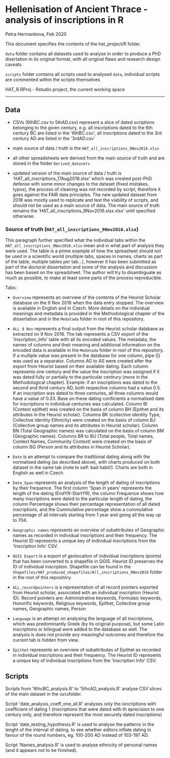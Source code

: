 # Hellenisation of Ancient Thrace - analysis of inscriptions in R

Petra Hermankova, Feb 2020

This document specifies the contents of the hat_project/R folder.


```data``` folder contains all datasets used to analyse in order to produce a PhD disertation in its original format, with all original flaws and research design caveats

```scripts``` folder contains all scripts used to analysed ```data```, individual scripts are commented within the scripts themselves

HAT_R.RProj - Rstudio project, the current working space 





-------------------------
## Data

- CSVs (6thBC.csv to 5thAD.csv) represent a slice of dated scriptions belonging to the given century, e.g. all inscriptions dated to the 6th century BC are listed in the '6thBC.csv', all inscriptions dated to the 3rd century AD are listed in the '3rdAD.csv'

- main source of data / truth is the ```HAT_all_inscriptions_9Nov2016.xlsx```
- all other spreadsheets wre derived from the main source of truth and are stored in the folder ```Derived_datasets```
- updated version of the main source of data / truth is 'HAT_all_inscriptions_17Aug2018.xlsx' which was created post-PhD defense with some minor changes to the dataset (fixed mistakes, typos), the process of cleaning was not recorded by script, therefore it goes against the FAIR data principles. The new updated dataset from 2018 was mostly used to replicate and test the viability of scripts, and should not be used as a main source of data. The main source of truth remains the 'HAT_all_inscriptions_9Nov2016.xlsx.xlsx' until specified otherwise.


### Source of truth (```HAT_all_inscriptions_9Nov2016.xlsx```)

This paragraph further specified what the individual tabs within the ```HAT_all_inscriptions_9Nov2016.xlsx``` mean and in what part of analysis they were used. The table is a prime example of how the spreasheet should not be used in a scientific world (multiple tabs, spaces in names, charts as part of the table, multiple tables per tab...), however it has been submitted as part of the doctoral dissertation and some of the analysis and discussion has been based on the spreadsheet.
The author will try to disambiguate as much as possible, to make at least some parts of the process reproducible.


Tabs:
- ```Overview``` represents an overview of the contents of the Heurist Scholar database on the 9 Nov 2016 when the data entry stopped. The overview is available in English and in Czech. More details on the individual meanings and metadata is provided in the Methodological chapter of the dissertation and  in the ```Medatada``` folder in root of this repository.

- ```ALL 9 Nov``` represents a final output from the Heurist scholar database as extracted on 9 Nov 2016. The tab represents a CSV export of the 'Inscription_Info' table with all its encoded values. The metadata, the names of columns and their meaning and additional information on the encoded data is available in the ```Medatada``` folder in root of this repository. If a multiple value was present in the database for one column, pipe (|) was used as a separator.
Columns AG to AS were created after the export from Heurist based on their available dating. Each column represents one century and the value the inscription was assigned if it was dated fully or partially to the particular centrury (more in the Methodological chapter). Example: if an inscriptions was dated to the second and thrid century AD, both respective columns had a value 0.5. If an inscription was dated to three centuries, all three columns would have a value of 0.33. Base on these dating conficients a normalised date for inscriptions in individual centuries was calculated.
Column BI (Context epithet) was created on the basis of column BH (Epithet and its attributes in the Heurist scholar).
Columns BK (collective identity Type, Collective identity Ethnicity) were created on the basis of column BJ (Collective group names and its attributes in Heurist scholar).
Column BN (Total Geographic names) was calculated on the basis of column BM (Geographic names).
Columns BR to BU (Total people, Total names, Context Names, Community Context) were created on the basis of column BQ (Person and its attributes in Heurist Scholar). 

- ```Date``` is an attempt to compare the traditional dating along with the normalised dating (as described above), with charts produced on both dataset in the same tab (note to self: bad habit!). Charts are both in English as well in Czech. 

- ```Date_Span``` represents an analysis of the length of dating of inscriptions by their frequence. The first column 'Span in years' represents the length of the dating (EndYR-StartYR), the column Frequence shows how many inscriptions were dated to the particular length of dating, the column Percentage shows their percentage representation of all dated inscriptions, and the Cummulative percentage show a cummulative percentage of all intervals starting from 1 year and going all the way up to 704.

- ```Geographic names``` represents an overview of subattributes of Geographic names as recorded in individual inscriptions and their frequency. The Heurist ID represents a unique key of individual inscriptions from the 'Inscription Info' CSV. 

- ```QGIS Export``` is a export of geolocation of individual inscriptions (points) that has been converted to a shapefile in QGIS. Heurist ID preserves the ID of individual inscription. Shapefile can be found in the ```Shapefiles/HAT_produced_shapefiles/All_inscriptions_9Nov2016``` folder in the root of this repository.

- ```ALL_recordpointers``` is a representation of all record pointers exported from Heurist scholar, associated with an individual inscription (Heurist ID). Record pointers are: Administrative keywords, Formulaic keywords, Honorific keywords, Religious keywords, Epithet, Collective group names, Geographic names, Person 

- ```Language``` is an attempt on analysing the language of all inscriptions, which was predominantly Greek (by its original purpose), but some Latin inscriptions or bilingual were added to the database as well. The analysis is does not provide any meaningful outcomes and therefore the current tab is hidden from view.

- ```Epithet``` represents an overview of subattributes of Epithet as recorded in individual inscriptions and their frequency. The Heurist ID represents a unique key of individual inscriptions from the 'Inscription Info' CSV.

## Scripts

Scripts from '6thcBC_analysis.R' to '5thcAD_analysis.R' analyse CSV slices of the main dataset in the ```data```folder.

Script 'date_analysis_coeff_one_all.R' analyses only the isncriptions with coefficient of dating 1 (inscriptions that were dated with th eprecision to one century only, and therefore represent the most securely dated inscriptions)

Script 'date_testing_hypothesis.R' is used to analyse the patterns in the lenght of the interval of dating, to see whether editors inflate dating in favour of the round numbers, eg. 100-200 AD instead of 103-197 AD.

Script 'Names_analysis.R' is used to analyse ethnicity of personal names (and it appears not to be finished).